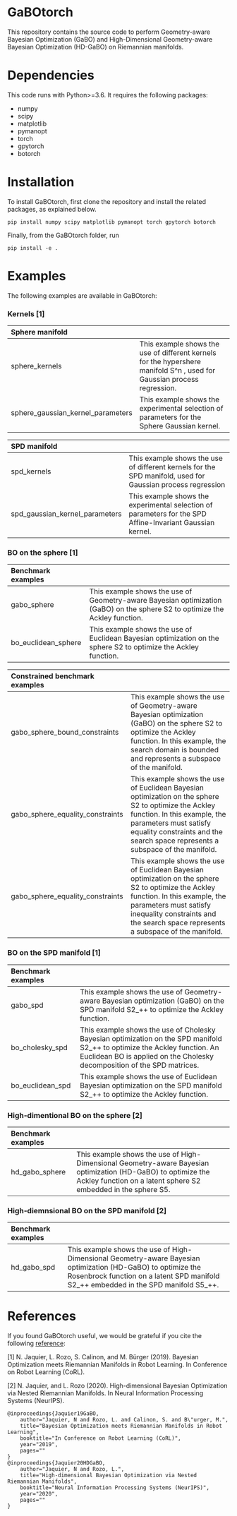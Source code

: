 # GaBOtorch
This repository contains the source code to perform Geometry-aware Bayesian Optimization (GaBO) and High-Dimensional Geometry-aware Bayesian Optimization (HD-GaBO) on Riemannian manifolds.

# Dependencies
This code runs with Python>=3.6. It requires the following packages:
- numpy
- scipy
- matplotlib
- pymanopt
- torch
- gpytorch
- botorch

# Installation 
To install GaBOtorch, first clone the repository and install the related packages, as explained below.

```
pip install numpy scipy matplotlib pymanopt torch gpytorch botorch
```
Finally, from the GaBOtorch folder, run
```
pip install -e .
```


# Examples
The following examples are available in GaBOtorch:
### Kernels [1]
| Sphere manifold      |           | 
|:------------- |:-------------| 
| sphere_kernels      | This example shows the use of different kernels for the hypershere manifold S^n , used for Gaussian process regression. | 
| sphere_gaussian_kernel_parameters      | This example shows the experimental selection of parameters for the Sphere Gaussian kernel.      |

| SPD manifold       |           | 
|:------------- |:-------------| 
| spd_kernels      | This example shows the use of different kernels for the SPD manifold, used for Gaussian process regression | 
| spd_gaussian_kernel_parameters      | This example shows the experimental selection of parameters for the SPD Affine-Invariant Gaussian kernel.  |


### BO on the sphere [1]
| Benchmark examples      |           | 
|:------------- |:-------------| 
| gabo_sphere      | This example shows the use of Geometry-aware Bayesian optimization (GaBO) on the sphere S2 to optimize the Ackley function. | 
| bo_euclidean_sphere      | This example shows the use of Euclidean Bayesian optimization on the sphere S2 to optimize the Ackley function.  |

| Constrained benchmark examples      |           | 
|:------------- |:-------------| 
| gabo_sphere_bound_constraints      | This example shows the use of Geometry-aware Bayesian optimization (GaBO) on the sphere S2 to optimize the Ackley function. In this example, the search domain is bounded and represents a subspace of the manifold. | 
| gabo_sphere_equality_constraints    | This example shows the use of Euclidean Bayesian optimization on the sphere S2 to optimize the Ackley function.  In this example, the parameters must satisfy equality constraints and the search space represents a subspace of the manifold. |
| gabo_sphere_equality_constraints    | This example shows the use of Euclidean Bayesian optimization on the sphere S2 to optimize the Ackley function.  In this example, the parameters must satisfy inequality constraints and the search space represents a subspace of the manifold. |

### BO on the SPD manifold [1]
| Benchmark examples      |           | 
|:------------- |:-------------| 
| gabo_spd      | This example shows the use of Geometry-aware Bayesian optimization (GaBO) on the SPD manifold S2_++ to optimize the Ackley function. | 
| bo_cholesky_spd      | This example shows the use of Cholesky Bayesian optimization on the SPD manifold S2_++ to optimize the Ackley function. An Euclidean BO is applied on the Cholesky decomposition of the SPD matrices.  | 
| bo_euclidean_spd      | This example shows the use of Euclidean Bayesian optimization on the SPD manifold S2_++ to optimize the Ackley function. |

### High-dimentional BO on the sphere [2]
| Benchmark examples      |           | 
|:------------- |:-------------| 
| hd_gabo_sphere      | This example shows the use of High-Dimensional Geometry-aware Bayesian optimization (HD-GaBO) to optimize the Ackley function on a latent sphere S2 embedded in the sphere S5. | 

### High-diemnsional BO on the SPD manifold [2]
| Benchmark examples      |           | 
|:------------- |:-------------| 
| hd_gabo_spd      | This example shows the use of High-Dimensional Geometry-aware Bayesian optimization (HD-GaBO)  to optimize the Rosenbrock function on a latent SPD manifold S2_++ embedded in the SPD manifold S5_++. | 

# References
If you found GaBOtorch useful, we would be grateful if you cite the following [reference](http://njaquier.ch/files/CoRL19_Jaquier_GaBO.pdf):

[1] N. Jaquier, L. Rozo, S. Calinon, and M. Bürger (2019). Bayesian Optimization meets Riemannian Manifolds in Robot Learning. In Conference on Robot Learning (CoRL).

[2] N. Jaquier, and L. Rozo (2020). High-dimensional Bayesian Optimization via Nested Riemannian Manifolds. In Neural Information Processing Systems (NeurIPS). 

```
@inproceedings{Jaquier19GaBO,
	author="Jaquier, N and Rozo, L. and Calinon, S. and B\"urger, M.", 
	title="Bayesian Optimization meets Riemannian Manifolds in Robot Learning",
	booktitle="In Conference on Robot Learning (CoRL)",
	year="2019",
	pages=""
}
@inproceedings{Jaquier20HDGaBO,
	author="Jaquier, N and Rozo, L.", 
	title="High-dimensional Bayesian Optimization via Nested Riemannian Manifolds",
	booktitle="Neural Information Processing Systems (NeurIPS)",
	year="2020",
	pages=""
}
```
